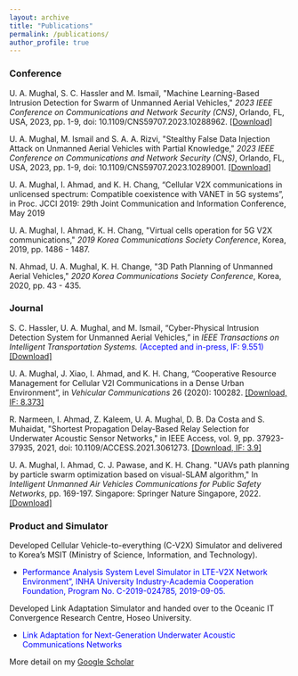 ```yaml
---
layout: archive
title: "Publications"
permalink: /publications/
author_profile: true
---
```




### Conference

U. A. Mughal, S. C. Hassler and M. Ismail, "Machine Learning-Based Intrusion Detection for Swarm of Unmanned Aerial Vehicles," *2023 IEEE Conference on Communications and Network Security (CNS)*, Orlando, FL, USA, 2023, pp. 1-9, doi: 10.1109/CNS59707.2023.10288962. <span style="color: blue;">[[Download]](/files/ML.pdf)<span>


U. A. Mughal, M. Ismail and S. A. A. Rizvi, "Stealthy False Data Injection Attack on Unmanned Aerial Vehicles with Partial Knowledge," *2023 IEEE Conference on Communications and Network Security (CNS)*, Orlando, FL, USA, 2023, pp. 1-9, doi: 10.1109/CNS59707.2023.10289001. [[Download]](/files/FDI.pdf)

U. A. Mughal, I. Ahmad, and K. H. Chang, “Cellular V2X communications in unlicensed spectrum: Compatible coexistence with VANET in 5G systems”, in Proc. JCCI 2019: 29th Joint Communication and Information Conference, May 2019

U. A. Mughal, I. Ahmad, K. H. Chang, "Virtual cells operation for 5G V2X communications," *2019 Korea Communications Society Conference*, Korea, 2019, pp. 1486 - 1487. 

N. Ahmad, U. A. Mughal, K. H. Change, "3D Path Planning of Unmanned Aerial Vehicles," *2020 Korea Communications Society Conference*, Korea, 2020, pp. 43 - 435. 

### Journal

S. C. Hassler, U. A. Mughal, and M. Ismail, “Cyber-Physical Intrusion Detection System for Unmanned Aerial Vehicles,” in *IEEE Transactions on Intelligent Transportation Systems.* <span style="color: blue;">(Accepted and in-press, IF: 9.551)<span> [[Download]](/files/IEEE_T_ITS.pdf)

<span style="color: blue;"> <span>

U. A. Mughal, J. Xiao, I. Ahmad, and K. H. Chang, “Cooperative Resource Management for Cellular V2I Communications in a Dense Urban Environment”, in *Vehicular Communications* 26 (2020): 100282. [[Download, IF: 8.373]](/files/V2I.pdf) 

R. Narmeen, I. Ahmad, Z. Kaleem, U. A. Mughal, D. B. Da Costa and S. Muhaidat, "Shortest Propagation Delay-Based Relay Selection for Underwater Acoustic Sensor Networks," in IEEE Access, vol. 9, pp. 37923-37935, 2021, doi: 10.1109/ACCESS.2021.3061273. [[Download, IF: 3.9]](/files/underwater.pdf) 

U. A. Mughal, I. Ahmad, C. J. Pawase, and K. H. Chang. "UAVs path planning by particle swarm optimization based on visual-SLAM algorithm," In *Intelligent Unmanned Air Vehicles Communications for Public Safety Networks*, pp. 169-197. Singapore: Springer Nature Singapore, 2022. [[Download]](https://link.springer.com/chapter/10.1007/978-981-19-1292-4_8)



### Product and Simulator

Developed Cellular Vehicle-to-everything (C-V2X) Simulator and delivered to Korea’s MSIT (Ministry of Science, Information, and Technology).

- <span style="color: blue;"> Performance Analysis System Level Simulator in LTE-V2X Network Environment”, INHA University Industry-Academia Cooperation Foundation, Program No. C-2019-024785, 2019-09-05. <span>

Developed Link Adaptation Simulator and handed over to the Oceanic IT Convergence Research Centre, Hoseo University.

- <span style="color: blue;"> Link Adaptation for Next-Generation Underwater Acoustic Communications Networks</span>



More detail on my [Google Scholar](https://scholar.google.com/citations?hl=en&user=yIQfpKIAAAAJ&view_op=list_works&sortby=pubdate)
